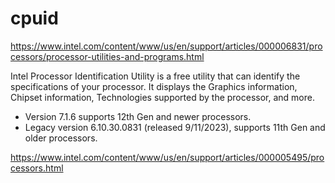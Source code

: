 # cpuid

https://www.intel.com/content/www/us/en/support/articles/000006831/processors/processor-utilities-and-programs.html

Intel Processor Identification Utility is a free utility that can identify the specifications of your processor. It displays the Graphics information, Chipset information, Technologies supported by the processor, and more.

- Version 7.1.6 supports 12th Gen and newer processors.
- Legacy version 6.10.30.0831 (released 9/11/2023), supports 11th Gen and older processors.

https://www.intel.com/content/www/us/en/support/articles/000005495/processors.html

